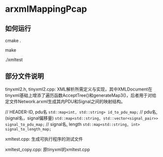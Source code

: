 arxmlMappingPcap
=========
如何运行
------
cmake .

make

./xmltest

部分文件说明
----------
tinyxml2.h, tinyxml2.cpp: XML解析所需定义与实现，其中XMLDocument在tinyxml基础上增添了遍历函数AcceptTree()和generateMap3()，后者用于对给定文件Network.arxml生成其内PDU和Signal之间的映射结构。

// HEADER-ID, pdu名
```std::map<int, std::string> id_to_pdu_map;```
// pdu名, (signal名，signal偏移量)
```std::map<std::string, std::vector<signal_pair>> signal_to_pdu_map;```
// signal名, length
```std::map<std::string, int> signal_to_length_map;```


xmltest.cpp: 生成可执行程序的测试文件

xmltest_copy.cpp: 原tinyxml的xmltest.cpp

